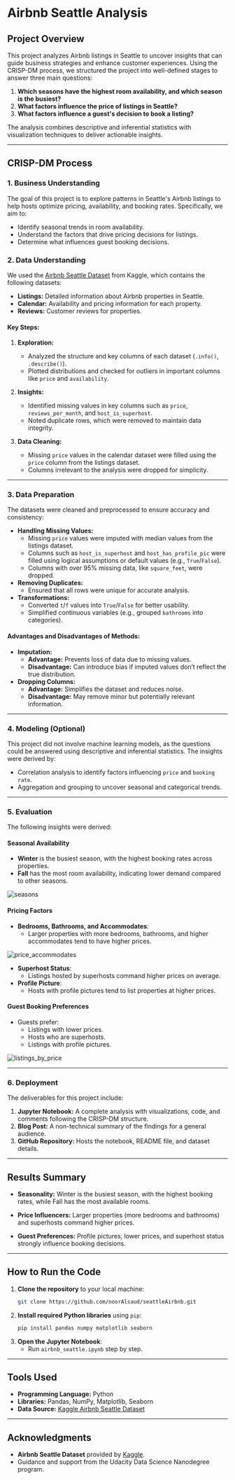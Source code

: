 # Airbnb Seattle Analysis

## Project Overview
This project analyzes Airbnb listings in Seattle to uncover insights that can guide business strategies and enhance customer experiences. Using the CRISP-DM process, we structured the project into well-defined stages to answer three main questions:
1. **Which seasons have the highest room availability, and which season is the busiest?**
2. **What factors influence the price of listings in Seattle?**
3. **What factors influence a guest's decision to book a listing?**

The analysis combines descriptive and inferential statistics with visualization techniques to deliver actionable insights.

---

## CRISP-DM Process

### 1. Business Understanding
The goal of this project is to explore patterns in Seattle's Airbnb listings to help hosts optimize pricing, availability, and booking rates. Specifically, we aim to:
- Identify seasonal trends in room availability.
- Understand the factors that drive pricing decisions for listings.
- Determine what influences guest booking decisions.

### 2. Data Understanding
We used the [Airbnb Seattle Dataset](https://www.kaggle.com/datasets/airbnb/seattle) from Kaggle, which contains the following datasets:
- **Listings:** Detailed information about Airbnb properties in Seattle.
- **Calendar:** Availability and pricing information for each property.
- **Reviews:** Customer reviews for properties.

#### Key Steps:
1. **Exploration:**
   - Analyzed the structure and key columns of each dataset (`.info()`, `.describe()`).
   - Plotted distributions and checked for outliers in important columns like `price` and `availability`.

2. **Insights:**
   - Identified missing values in key columns such as `price`, `reviews_per_month`, and `host_is_superhost`.
   - Noted duplicate rows, which were removed to maintain data integrity.

3. **Data Cleaning:**
   - Missing `price` values in the calendar dataset were filled using the `price` column from the listings dataset.
   - Columns irrelevant to the analysis were dropped for simplicity.

---

### 3. Data Preparation
The datasets were cleaned and preprocessed to ensure accuracy and consistency:
- **Handling Missing Values:**
  - Missing `price` values were imputed with median values from the listings dataset.
  - Columns such as `host_is_superhost` and `host_has_profile_pic` were filled using logical assumptions or default values (e.g., `True`/`False`).
  - Columns with over 95% missing data, like `square_feet`, were dropped.
- **Removing Duplicates:**
  - Ensured that all rows were unique for accurate analysis.
- **Transformations:**
  - Converted `t`/`f` values into `True`/`False` for better usability.
  - Simplified continuous variables (e.g., grouped `bathrooms` into categories).

#### Advantages and Disadvantages of Methods:
- **Imputation:**
  - **Advantage:** Prevents loss of data due to missing values.
  - **Disadvantage:** Can introduce bias if imputed values don’t reflect the true distribution.
- **Dropping Columns:**
  - **Advantage:** Simplifies the dataset and reduces noise.
  - **Disadvantage:** May remove minor but potentially relevant information.

---

### 4. Modeling (Optional)
This project did not involve machine learning models, as the questions could be answered using descriptive and inferential statistics. The insights were derived by:
- Correlation analysis to identify factors influencing `price` and `booking rate`.
- Aggregation and grouping to uncover seasonal and categorical trends.

---

### 5. Evaluation
The following insights were derived:

#### **Seasonal Availability**
- **Winter** is the busiest season, with the highest booking rates across properties.
- **Fall** has the most room availability, indicating lower demand compared to other seasons.

![seasons](https://github.com/user-attachments/assets/d9088664-8638-4b4c-9980-665cbd0ecf28)

#### **Pricing Factors**
- **Bedrooms, Bathrooms, and Accommodates**:
  - Larger properties with more bedrooms, bathrooms, and higher accommodates tend to have higher prices.
    
 ![price_accommodates](https://github.com/user-attachments/assets/3dcb55e4-5945-42ba-8983-c6aa5a4c5d00)

- **Superhost Status**:
  - Listings hosted by superhosts command higher prices on average.
- **Profile Picture**:
  - Hosts with profile pictures tend to list properties at higher prices.

#### **Guest Booking Preferences**
- Guests prefer:
  - Listings with lower prices.
  - Hosts who are superhosts.
  - Listings with profile pictures.
    
![listings_by_price](https://github.com/user-attachments/assets/0703a543-9d76-416b-a1c1-aa99a7deb10b)

---

### 6. Deployment
The deliverables for this project include:
1. **Jupyter Notebook:** A complete analysis with visualizations, code, and comments following the CRISP-DM structure.
2. **Blog Post:** A non-technical summary of the findings for a general audience.
3. **GitHub Repository:** Hosts the notebook, README file, and dataset details.

---

## Results Summary
- **Seasonality:** Winter is the busiest season, with the highest booking rates, while Fall has the most available rooms.

- **Price Influencers:** Larger properties (more bedrooms and bathrooms) and superhosts command higher prices.
- **Guest Preferences:** Profile pictures, lower prices, and superhost status strongly influence booking decisions.

---

## How to Run the Code
1. **Clone the repository** to your local machine:
   ```bash
   git clone https://github.com/noorAlsaud/seattleAirbnb.git
   ```
2. **Install required Python libraries** using `pip`:
   ```bash
   pip install pandas numpy matplotlib seaborn
   ```
3. **Open the Jupyter Notebook**:
   - Run `airbnb_seattle.ipynb` step by step.

---

## Tools Used
- **Programming Language:** Python
- **Libraries:** Pandas, NumPy, Matplotlib, Seaborn
- **Data Source:** [Kaggle Airbnb Seattle Dataset](https://www.kaggle.com/datasets/airbnb/seattle)

---

## Acknowledgments
- **Airbnb Seattle Dataset** provided by [Kaggle](https://www.kaggle.com/).
- Guidance and support from the Udacity Data Science Nanodegree program.

